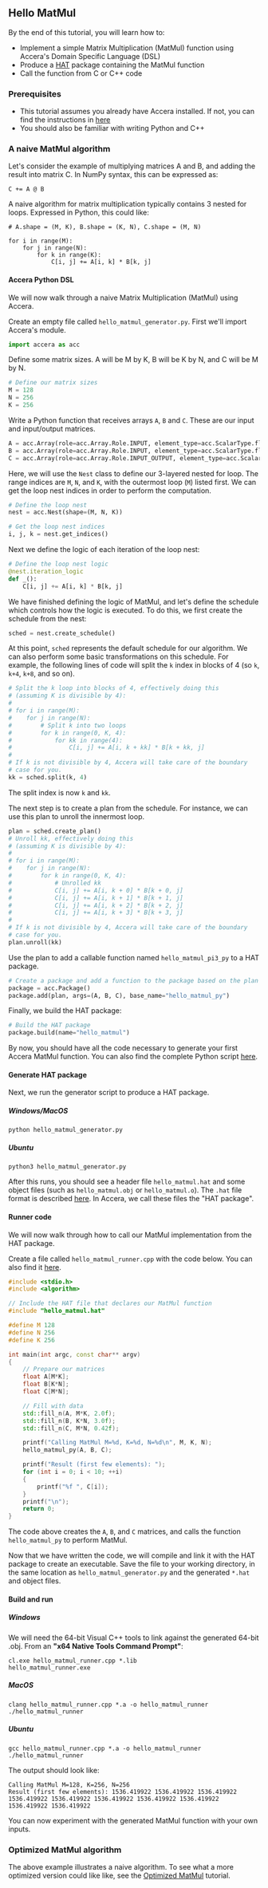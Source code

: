 [//]: # (Project: Accera)
[//]: # (Version: v1.2.12)

## Hello MatMul

By the end of this tutorial, you will learn how to:

* Implement a simple Matrix Multiplication (MatMul) function using Accera's Domain Specific Language (DSL)
* Produce a [HAT](https://github.com/microsoft/hat) package containing the MatMul function
* Call the function from C or C++ code

### Prerequisites

* This tutorial assumes you already have Accera installed. If not, you can find the instructions in [here](../Install/README.md)
* You should also be familiar with writing Python and C++

### A naive MatMul algorithm

Let's consider the example of multiplying matrices A and B, and adding the result into matrix C. In NumPy syntax, this can be expressed as:

```
C += A @ B
```

A naive algorithm for matrix multiplication typically contains 3 nested for loops. Expressed in Python, this could like:

```
# A.shape = (M, K), B.shape = (K, N), C.shape = (M, N)

for i in range(M):
    for j in range(N):
        for k in range(K):
            C[i, j] += A[i, k] * B[k, j]
```

#### Accera Python DSL

We will now walk through a naive Matrix Multiplication (MatMul) using Accera.

Create an empty file called `hello_matmul_generator.py`. First we'll import Accera's module.

```python
import accera as acc
```

Define some matrix sizes. A will be M by K, B will be K by N, and C will be M by N.

```python
# Define our matrix sizes
M = 128
N = 256
K = 256
```

Write a Python function that receives arrays `A`, `B` and `C`. These are our input and input/output matrices.

```python
A = acc.Array(role=acc.Array.Role.INPUT, element_type=acc.ScalarType.float32, shape=(M, K))
B = acc.Array(role=acc.Array.Role.INPUT, element_type=acc.ScalarType.float32, shape=(K, N))
C = acc.Array(role=acc.Array.Role.INPUT_OUTPUT, element_type=acc.ScalarType.float32, shape=(M, N))
```

Here, we will use the `Nest` class to define our 3-layered nested for loop. The range indices are `M`, `N`, and `K`, with the outermost loop (`M`) listed first. We can get the loop nest indices in order to perform the computation.

```python
# Define the loop nest
nest = acc.Nest(shape=(M, N, K))

# Get the loop nest indices
i, j, k = nest.get_indices()
```

Next we define the logic of each iteration of the loop nest:
```python
# Define the loop nest logic
@nest.iteration_logic
def _():
    C[i, j] += A[i, k] * B[k, j]
```

We have finished defining the logic of MatMul, and let's define the schedule which controls how the logic is executed. To do this, we first create the schedule from the nest:

```python
sched = nest.create_schedule()
```

At this point, `sched` represents the default schedule for our algorithm. We can also perform some basic transformations on this schedule. For example, the following lines of code will split the `k` index in blocks of 4 (so `k`, `k+4`, `k+8`, and so on).

```python
# Split the k loop into blocks of 4, effectively doing this
# (assuming K is divisible by 4):
#
# for i in range(M):
#    for j in range(N):
#        # Split k into two loops
#        for k in range(0, K, 4):
#            for kk in range(4):
#                C[i, j] += A[i, k + kk] * B[k + kk, j]
#
# If k is not divisible by 4, Accera will take care of the boundary
# case for you.
kk = sched.split(k, 4)
```

The split index is now `k` and `kk`.

The next step is to create a plan from the schedule. For instance, we can use this plan to unroll the innermost loop.

```python
plan = sched.create_plan()
# Unroll kk, effectively doing this
# (assuming K is divisible by 4):
#
# for i in range(M):
#    for j in range(N):
#        for k in range(0, K, 4):
#            # Unrolled kk
#            C[i, j] += A[i, k + 0] * B[k + 0, j]
#            C[i, j] += A[i, k + 1] * B[k + 1, j]
#            C[i, j] += A[i, k + 2] * B[k + 2, j]
#            C[i, j] += A[i, k + 3] * B[k + 3, j]
#
# If k is not divisible by 4, Accera will take care of the boundary
# case for you.
plan.unroll(kk)
```

Use the plan to add a callable function named `hello_matmul_pi3_py` to a HAT package.

```python
# Create a package and add a function to the package based on the plan
package = acc.Package()
package.add(plan, args=(A, B, C), base_name="hello_matmul_py")
```

Finally, we build the HAT package:
```python
# Build the HAT package
package.build(name="hello_matmul")
```

By now, you should have all the code necessary to generate your first Accera MatMul function. You can also find the complete Python script [here](hello_matmul/hello_matmul_generator.py).

#### Generate HAT package

Next, we run the generator script to produce a HAT package.

##### Windows/MacOS

```shell
python hello_matmul_generator.py
```

##### Ubuntu

```shell
python3 hello_matmul_generator.py
```

After this runs, you should see a header file `hello_matmul.hat` and some object files (such as `hello_matmul.obj` or `hello_matmul.o`). The `.hat` file format is described [here](https://github.com/microsoft/hat). In Accera, we call these files the "HAT package".

#### Runner code

We will now walk through how to call our MatMul implementation from the HAT package.

Create a file called `hello_matmul_runner.cpp` with the code below. You can also find it [here](hello_matmul/hello_matmul_runner.cpp).

```cpp
#include <stdio.h>
#include <algorithm>

// Include the HAT file that declares our MatMul function
#include "hello_matmul.hat"

#define M 128
#define N 256
#define K 256

int main(int argc, const char** argv)
{
    // Prepare our matrices
    float A[M*K];
    float B[K*N];
    float C[M*N];

    // Fill with data
    std::fill_n(A, M*K, 2.0f);
    std::fill_n(B, K*N, 3.0f);
    std::fill_n(C, M*N, 0.42f);

    printf("Calling MatMul M=%d, K=%d, N=%d\n", M, K, N);
    hello_matmul_py(A, B, C);

    printf("Result (first few elements): ");
    for (int i = 0; i < 10; ++i)
    {
        printf("%f ", C[i]);
    }
    printf("\n");
    return 0;
}
```

The code above creates the `A`, `B`, and `C` matrices, and calls the function `hello_matmul_py` to perform MatMul.

Now that we have written the code, we will compile and link it with the HAT package to create an executable. Save the file to your working directory, in the same location as `hello_matmul_generator.py` and the generated `*.hat` and object files.

#### Build and run

##### Windows

We will need the 64-bit Visual C++ tools to link against the generated 64-bit .obj. From an __"x64 Native Tools Command Prompt"__:

```
cl.exe hello_matmul_runner.cpp *.lib
hello_matmul_runner.exe
```

##### MacOS

```
clang hello_matmul_runner.cpp *.a -o hello_matmul_runner
./hello_matmul_runner
```

##### Ubuntu

```
gcc hello_matmul_runner.cpp *.a -o hello_matmul_runner
./hello_matmul_runner
```

The output should look like:

```
Calling MatMul M=128, K=256, N=256
Result (first few elements): 1536.419922 1536.419922 1536.419922 1536.419922 1536.419922 1536.419922 1536.419922 1536.419922 1536.419922 1536.419922
```

You can now experiment with the generated MatMul function with your own inputs.

### Optimized MatMul algorithm

The above example illustrates a naive algorithm. To see what a more optimized version could like like, see the [Optimized MatMul](./Optimized_MatMul.md) tutorial.
